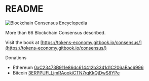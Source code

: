 # README

![Blockchain Consensus Encyclopedia](https://www.tokens-economy.com/wp-content/uploads/2018/06/logo.png)

More than 66 Blockchain Consensus described.

Visit the book at [https://tokens-economy.gitbook.io/consensus/](https://tokens-economy.gitbook.io/consensus/)

Donations

* Ethereum [0xC23473B911e86dc614412b3341d1C206aBac6996](https://etherscan.io/address/0xC23473B911e86dc614412b3341d1C206aBac6996#)
* Bitcoin [3ERPPUFLLjmRAookiCTN7rqKkQjDwS8YPe](https://www.blocktrail.com/BTC/address/3ERPPUFLLjmRAookiCTN7rqKkQjDwS8YPe)



